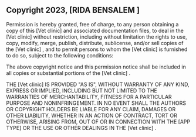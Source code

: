 ## Copyright 2023, [RIDA BENSALEM ]


Permission is hereby granted, free of charge, to any person obtaining a copy of this [Vet clinic] and associated documentation files, to deal in the [Vet clinic]  without restriction, including without limitation the rights to use, copy, modify, merge, publish, distribute, sublicense, and/or sell copies of the [Vet clinic] , and to permit persons to whom the [Vet clinic]  is furnished to do so, subject to the following conditions:

The above copyright notice and this permission notice shall be included in all copies or substantial portions of the [Vet clinic] .

THE [Vet clinic]  IS PROVIDED "AS IS", WITHOUT WARRANTY OF ANY KIND, EXPRESS OR IMPLIED, INCLUDING BUT NOT LIMITED TO THE WARRANTIES OF MERCHANTABILITY, FITNESS FOR A PARTICULAR PURPOSE AND NONINFRINGEMENT. IN NO EVENT SHALL THE AUTHORS OR COPYRIGHT HOLDERS BE LIABLE FOR ANY CLAIM, DAMAGES OR OTHER LIABILITY, WHETHER IN AN ACTION OF CONTRACT, TORT OR OTHERWISE, ARISING FROM, OUT OF OR IN CONNECTION WITH THE [APP TYPE] OR THE USE OR OTHER DEALINGS IN THE [Vet clinic] .
